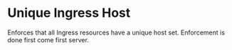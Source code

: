 # Unique Ingress Host
Enforces that all Ingress resources have a unique host set. Enforcement is done first come first server.
